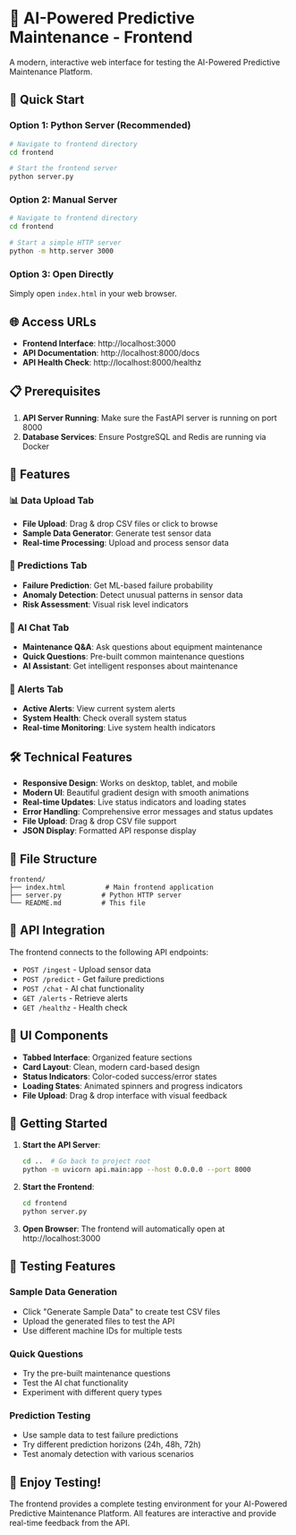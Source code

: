 # 🤖 AI-Powered Predictive Maintenance - Frontend

A modern, interactive web interface for testing the AI-Powered Predictive Maintenance Platform.

## 🚀 Quick Start

### Option 1: Python Server (Recommended)
```bash
# Navigate to frontend directory
cd frontend

# Start the frontend server
python server.py
```

### Option 2: Manual Server
```bash
# Navigate to frontend directory
cd frontend

# Start a simple HTTP server
python -m http.server 3000
```

### Option 3: Open Directly
Simply open `index.html` in your web browser.

## 🌐 Access URLs

- **Frontend Interface**: http://localhost:3000
- **API Documentation**: http://localhost:8000/docs
- **API Health Check**: http://localhost:8000/healthz

## 📋 Prerequisites

1. **API Server Running**: Make sure the FastAPI server is running on port 8000
2. **Database Services**: Ensure PostgreSQL and Redis are running via Docker

## 🎯 Features

### 📊 Data Upload Tab
- **File Upload**: Drag & drop CSV files or click to browse
- **Sample Data Generator**: Generate test sensor data
- **Real-time Processing**: Upload and process sensor data

### 🔮 Predictions Tab
- **Failure Prediction**: Get ML-based failure probability
- **Anomaly Detection**: Detect unusual patterns in sensor data
- **Risk Assessment**: Visual risk level indicators

### 💬 AI Chat Tab
- **Maintenance Q&A**: Ask questions about equipment maintenance
- **Quick Questions**: Pre-built common maintenance questions
- **AI Assistant**: Get intelligent responses about maintenance

### 🚨 Alerts Tab
- **Active Alerts**: View current system alerts
- **System Health**: Check overall system status
- **Real-time Monitoring**: Live system health indicators

## 🛠️ Technical Features

- **Responsive Design**: Works on desktop, tablet, and mobile
- **Modern UI**: Beautiful gradient design with smooth animations
- **Real-time Updates**: Live status indicators and loading states
- **Error Handling**: Comprehensive error messages and status updates
- **File Upload**: Drag & drop CSV file support
- **JSON Display**: Formatted API response display

## 📁 File Structure

```
frontend/
├── index.html          # Main frontend application
├── server.py          # Python HTTP server
└── README.md          # This file
```

## 🔧 API Integration

The frontend connects to the following API endpoints:

- `POST /ingest` - Upload sensor data
- `POST /predict` - Get failure predictions
- `POST /chat` - AI chat functionality
- `GET /alerts` - Retrieve alerts
- `GET /healthz` - Health check

## 🎨 UI Components

- **Tabbed Interface**: Organized feature sections
- **Card Layout**: Clean, modern card-based design
- **Status Indicators**: Color-coded success/error states
- **Loading States**: Animated spinners and progress indicators
- **File Upload**: Drag & drop interface with visual feedback

## 🚀 Getting Started

1. **Start the API Server**:
   ```bash
   cd ..  # Go back to project root
   python -m uvicorn api.main:app --host 0.0.0.0 --port 8000
   ```

2. **Start the Frontend**:
   ```bash
   cd frontend
   python server.py
   ```

3. **Open Browser**: The frontend will automatically open at http://localhost:3000

## 🧪 Testing Features

### Sample Data Generation
- Click "Generate Sample Data" to create test CSV files
- Upload the generated files to test the API
- Use different machine IDs for multiple tests

### Quick Questions
- Try the pre-built maintenance questions
- Test the AI chat functionality
- Experiment with different query types

### Prediction Testing
- Use sample data to test failure predictions
- Try different prediction horizons (24h, 48h, 72h)
- Test anomaly detection with various scenarios

## 🎉 Enjoy Testing!

The frontend provides a complete testing environment for your AI-Powered Predictive Maintenance Platform. All features are interactive and provide real-time feedback from the API.

